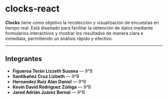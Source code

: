 # clocks-react

**Clocks** tiene como objetivo la recolección y visualización de encuestas en tiempo real. Está diseñado para facilitar la obtención de datos mediante formularios interactivos y mostrar los resultados de manera clara e inmediata, permitiendo un análisis rápido y efectivo.

---

## Integrantes

- **Figueroa Terán Lizzeth Susana** — 9°B  
- **Santibañez Cruz Lizbeth** — 9°B  
- **Hernandez Ruiz Alan Daniel** — 9°B  
- **Kevin David Rodríguez Zúñiga** — 9°B
- **Jared Adrián Juárez Bernal** — 9°B